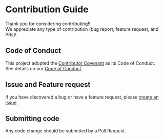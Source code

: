# Contribution Guide

Thank you for considering contributing!!  
We appreciate any type of contribution (bug report, feature request, and PRs)!

## Code of Conduct

This project adopted the [Contributor Covenant](https://www.contributor-covenant.org/) as its Code of Conduct.  
See details on our [Code of Conduct](https://github.com/tasshi-me/jest-md-dashboard/blob/main/CODE_OF_CONDUCT.md).

## Issue and Feature request

If you have discovered a bug or have a feature request, please [create an issue](https://github.com/tasshi-me/jest-md-dashboard/issues/new/choose).

## Submitting code

Any code change should be submitted by a Pull Request.
